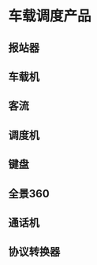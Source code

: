 # 车载调度产品

## 报站器
<Products :product='bzq' />

## 车载机
<Products :product='czj' />

## 客流
<Products :product='kl' />

## 调度机
<Products :product='ddj' />

## 键盘
<Products :product='jp' />

## 全景360
<Products :product='qj360' />

## 通话机
<Products :product='thj' />

## 协议转换器
<Products :product='xyzhq' />

<script setup>
import { reactive } from 'vue'
import TM5805 from '/产品/车载调度/报站器/TM5805/TM5805.png'
import TM8606 from '/产品/车载调度/车载机/TM8606/TM8606.png'
import TM8706 from '/产品/车载调度/车载机/TM8706/TM8706.png'
import TM8707 from '/产品/车载调度/车载机/TM8707/TM8707.png'
import TM8720 from '/产品/车载调度/车载机/TM8720/TM8720整机.jpg'
import TM8721 from '/产品/车载调度/车载机/TM8721/TM8721.jpg'
import TM8722 from '/产品/车载调度/车载机/TM8722/TM8722.png'
import TM8726 from '/产品/车载调度/车载机/TM8726/TM8726.png'
import TM8730 from '/产品/车载调度/车载机/TM8730/TM8730.png'
import TM8731 from '/产品/车载调度/车载机/TM8731/TM8731.png'
import TM8732 from '/产品/车载调度/车载机/TM8732/TM8732.jpg'
import TM8738 from '/产品/车载调度/车载机/TM8738/TM8738.png'
import TM8760 from '/产品/车载调度/车载机/TM8760/TM8760.jpg'
import TM8765 from '/产品/车载调度/车载机/TM8765/TM8765.png'
import TM8765N from '/产品/车载调度/车载机/TM8765N/前面板工程图.jpg'

import TM8130 from '/产品/车载调度/调度机/TM8130/TM8130.png'
import TM8802 from '/产品/车载调度/键盘/TM8802/TM8802.png'
import TM8902 from '/产品/车载调度/全景360/TM8902/TM8902.png'
import TM8920 from '/产品/车载调度/全景360/TM8920/TM8920.png'
import TM8105 from '/产品/车载调度/通话机/TM8105/TM8105.png'
import TM2252 from '/产品/车载调度/协议转换器/TM2252/TM2252.png'

import TM8206 from '/产品/车载调度/客流/TM8206/8206-1.png'
import TM8207 from '/产品/车载调度/客流/TM8207/8207.png'
import TM8209 from '/产品/车载调度/客流/TM8209/TM8209.png'
import TM8216 from '/产品/车载调度/客流/TM8216/8216.png'
import TM8218 from '/产品/车载调度/客流/TM8218/8218.png'
import ps from '/产品/车载调度/客流/ps探头/ps探头.png'
import jihongyun_1 from '/产品/车载调度/客流/基鸿运一代/基鸿运一代.png'
import jihongyun_2 from '/产品/车载调度/客流/基鸿运二代/基鸿运二代.png'
import guangbo_1 from '/产品/车载调度/客流/光铂一代/光铂一代.png'
import guangbo_2 from '/产品/车载调度/客流/光铂二代/光铂二代.png'
import aobi_1 from '/产品/车载调度/客流/奥比一代/奥比一代.png'
import aobi_2 from '/产品/车载调度/客流/奥比二代/奥比二代.png'
import aobi_3 from '/产品/车载调度/客流/奥比三代/奥比三代.png'
import TM3715 from '/产品/车载调度/客流/TM3715/TM3715.png'
import TM8217_B from '/产品/车载调度/客流/TM8217-B/TM8217-B.png'


const bzq = reactive([
    { name: 'TM5805', src: TM5805, link:'/zh/产品/车载调度/报站器/TM5805/TM5805.html', date: '2017', stop: false },
])

const czj = reactive([
    { name: 'TM8603', src: '', link:'/zh/产品/车载调度/车载机/TM8603.html', date: '2007', stop: true  },
    { name: 'TM8605Q', src: '', link:'/zh/产品/车载调度/车载机/TM8605Q.html', date: '2008', stop: true  },
    { name: 'TM8606', src: TM8606, link:'/zh/产品/车载调度/车载机/TM8606.html', date: '2008', stop: true  },
    { name: 'TM8701', src: '', link:'/zh/产品/车载调度/车载机/TM8701.html', date: '2009', stop: true  },
    { name: 'TM8702', src: '', link:'/zh/产品/车载调度/车载机/TM8702.html', date: '2009', stop: true  },
    { name: 'TM8706', src: TM8706, link:'/zh/产品/车载调度/车载机/TM8706.html', date: '2012', stop: true  },
    { name: 'TM8707-29', src: TM8707, link:'/zh/产品/车载调度/车载机/TM8707.html', date: '2012', stop: false  },
    { name: 'TM8720-23', src: TM8720, link:'/zh/产品/车载调度/车载机/TM8720.html', date: '2014', stop: true  },
    { name: 'TM8721', src: TM8721, link:'/zh/产品/车载调度/车载机/TM8721.html', date: '2018', stop: true  },
    { name: 'TM8722', src: TM8722, link:'/zh/产品/车载调度/车载机/TM8722.html', date: '2014', stop: true  },
    { name: 'TM8726', src: TM8726, link:'/zh/产品/车载调度/车载机/TM8726.html', date: '2016', stop: true  },
    { name: 'TM8730', src: TM8730, link:'/zh/产品/车载调度/车载机/TM8730.html', date: '2018', stop: false  },
    { name: 'TM8731', src: TM8731, link:'/zh/产品/车载调度/车载机/TM8731.html', date: '2015', stop: true  },
    { name: 'TM8732', src: TM8732, link:'/zh/产品/车载调度/车载机/TM8732.html', date: '2018', stop: false  },
    { name: 'TM8738', src: TM8738, link:'/zh/产品/车载调度/车载机/TM8738.html', date: '2023', stop: false  },
    { name: 'TM8760', src: TM8760, link:'/zh/产品/车载调度/车载机/TM8760.html', date: '2019', stop: false  },
    { name: 'TM8765', src: TM8765, link:'/zh/产品/车载调度/车载机/TM8765.html', date: '2019', stop: false  },
    { name: 'TM8765N', src: TM8765N, link:'/zh/产品/车载调度/车载机/TM8765N.html', date: '2020', stop: false  },
    
])

const ddj = reactive([
    { name: 'TM8128', src: '', link:'/zh/产品/车载调度/调度机/TM8128.html', date: '2018', stop: true  },
    { name: 'TM8129', src: '', link:'/zh/产品/车载调度/调度机/TM8129.html', date: '2018', stop: true  },
    { name: 'TM8130', src: TM8130, link:'/zh/产品/车载调度/调度机/TM8130.html', date: '2018', stop: false  },
])

const jp = reactive([
    { name: 'TM8802', src: TM8802, link:'/zh/产品/车载调度/键盘/TM8802.html', date: '2012', stop: false  },
    { name: 'TM8806', src: '', link:'/zh/产品/车载调度/键盘/TM8806.html', date: '2012', stop: true  },
    { name: 'TM8831', src: '', link:'/zh/产品/车载调度/键盘/TM8831.html', date: '2015', stop: true   },
    { name: 'TM8832', src: '', link:'/zh/产品/车载调度/键盘/TM8832.html', date: '2018', stop: false  },
])

const qj360 = reactive([
    { name: 'TM8902', src: TM8902, link:'/zh/产品/车载调度/全景360/TM8902.html', date: '2018', stop: true  },
    { name: 'TM8920', src: TM8920, link:'/zh/产品/车载调度/全景360/TM8920.html', date: '2020', stop: false  },
])

const thj = reactive([
    { name: 'TM8104', src: '', link:'/zh/产品/车载调度/通话机/TM8104.html', date: '2018', stop: true  },
    { name: 'TM8105', src: TM8105, link:'/zh/产品/车载调度/通话机/TM8105.html', date: '2018', stop: false  },
])

const xyzhq = reactive([
    { name: 'TM2252', src: TM2252, link:'/zh/产品/车载调度/协议转换器/TM2252.html', date: '2014', stop: false  },
])

const kl = reactive([
    { name: 'TM8206', src: TM8206, link:'/zh/产品/车载调度/客流/TM8206.html', date: '2017', stop: true  },
    { name: 'TM8207', src: TM8207, link:'/zh/产品/车载调度/客流/TM8207.html', date: '2019', stop: true  },
    { name: 'TM8209', src: TM8209, link:'/zh/产品/车载调度/客流/TM8209.html', date: '2017', stop: true  },
    { name: 'TM8216', src: TM8216, link:'/zh/产品/车载调度/客流/TM8216.html', date: '2020', stop: false  },
    { name: 'TM8218', src: TM8218, link:'/zh/产品/车载调度/客流/TM8218.html', date: '2020', stop: false  },
    { name: 'ps客流探头', src: ps, link:'/zh/产品/车载调度/客流/ps客流探头.html', date: '2017', stop: true  },
    { name: '基鸿运一代', src: jihongyun_1, link:'/zh/产品/车载调度/客流/基鸿运一代.html', date: '2017', stop: true  },
    { name: '基鸿运二代', src: jihongyun_2, link:'/zh/产品/车载调度/客流/基鸿运二代.html', date: '2018', stop: true  },
    { name: '光铂一代', src: guangbo_1, link:'/zh/产品/车载调度/客流/光铂一代.html', date: '2020', stop: true  },
    { name: '光铂二代', src: guangbo_2, link:'/zh/产品/车载调度/客流/光铂二代.html', date: '2020', stop: true  },
    { name: '奥比一代', src: aobi_1, link:'/zh/产品/车载调度/客流/奥比一代.html', date: '2017', stop: true  },
    { name: '奥比二代', src: aobi_2, link:'/zh/产品/车载调度/客流/奥比二代.html', date: '2018', stop: true  },
    { name: '奥比三代', src: aobi_3, link:'/zh/产品/车载调度/客流/奥比三代.html', date: '2020', stop: true  },
    { name: 'TM3715', src: TM3715, link:'/zh/产品/车载调度/客流/TM3715.html', date: '2022', stop: false  },
    { name: 'TM8217-B', src: TM8217_B, link:'/zh/产品/车载调度/客流/TM8217-B.html', date: '2022', stop: false  },
    
])

</script>